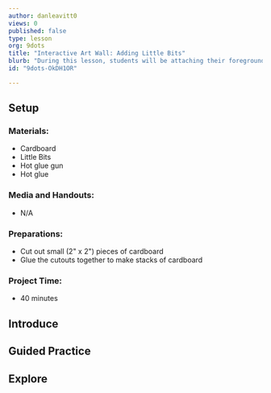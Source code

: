```yaml
---
author: danleavitt0
views: 0
published: false
type: lesson
org: 9dots
title: "Interactive Art Wall: Adding Little Bits"
blurb: "During this lesson, students will be attaching their foreground and background, as well as adding #LittleBits to their projects."
id: "9dots-OkDH1OR"

---
```


## Setup

### Materials:

- Cardboard
- Little Bits
- Hot glue gun
- Hot glue

### Media and Handouts:

- N/A

### Preparations:

- Cut out small (2" x 2") pieces of cardboard
- Glue the cutouts together to make stacks of cardboard

### Project Time:

- 40 minutes

## Introduce

## Guided Practice

## Explore
